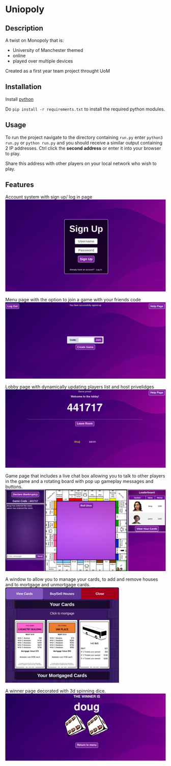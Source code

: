 # Uniopoly

## Description

A twist on Monopoly that is:

- University of Manchester themed
- online
- played over multiple devices

Created as a first year team project throught UoM 

## Installation

Install [python](https://www.python.org/downloads/)

Do `pip install -r requirements.txt` to  install the required python modules.

## Usage

To run the project navigate to the directory containing `run.py` enter `python3 run.py` or `python run.py` and you should receive a similar output containing 2 IP addresses. Ctrl click the **second address** or enter it into your browser to play.

Share this address with other players on your local network who wish to play.

## Features

Account system with sign up/ log in page
<img src="./App/_info/loginPage.png" alt="Picture of the login page" style="max-height: 300px;">

Menu page with the option to join a game with your friends code
<img src="./App/_info/joinGamePage.png" alt="PPicture of the join game page" style="max-height: 300px;">

Lobby page with dynamically updating players list and host privelidges
<img src="./App/_info/codePage.png" alt="Picture of the code page" style="max-height: 300px;">

Game page that includes a live chat box allowing you to talk to other players in the game and a rotating board with pop up gameplay messages and buttons.
<img src="./App/_info/gamePage.png" alt="Picture of the game page" style="max-height: 300px;">

A window to allow you to manage your cards, to add and remove houses and to mortgage and unmortgage cards.
<img src="./App/_info/viewCards.png" alt="Picture of the view cards options page" style="max-height: 300px;">

A winner page decorated with 3d spinning dice.
<img src="./App/_info/winnerPage.png" alt="Picture of the winner page" style="max-height: 300px;">





